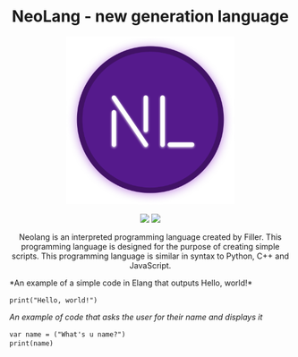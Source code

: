 <h1 align="center">NeoLang - new generation language</h1>
<p align="center"><img src="neolang.png" alt="logo" width="300px"></p>
<div align="center">
<img src="https://img.shields.io/static/v1?label=version&message=1.0.0&color=green?style=plastic&logo=appveyor">
<img src="https://img.shields.io/static/v1?label=path&message=2025.30.07B&color=green?style=plastic&logo=appveyor">
</div>
<p align="center">Neolang is an interpreted programming language created by Filler. This programming language is designed for the purpose of creating simple scripts. This programming language is similar in syntax to Python, C++ and JavaScript.</p>
*An example of a simple code in Elang that outputs Hello, world!*

```shell
print("Hello, world!")
```

*An example of code that asks the user for their name and displays it*
```shell
var name = ("What's u name?")
print(name)
```
